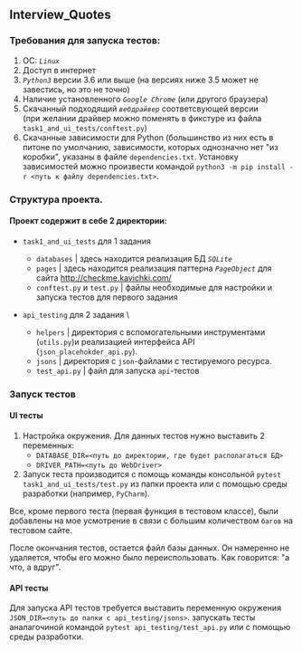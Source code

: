 ## Interview_Quotes

### Требования для запуска тестов:
1. ОС: *`Linux`* 
2. Доступ в интернет
3. *`Python3`* версии 3.6 или выше (на версиях ниже 3.5 может не завестись, но это не точно)
4. Наличие установленного *`Google Chrome`* (или другого браузера)
5. Скачанный подходящий *`вебдрайвер`* соответсвующей версии \
(при желании драйвер можно поменять в фикстуре из файла `task1_and_ui_tests/conftest.py`)
6. Скачанные зависимости для Python (большинство из них есть в питоне по умолчанию, 
зависимости, которых однозначно нет "из коробки", указаны в файле `dependencies.txt`.
Установку зависимостей можно произвести командой `python3 -m pip install -r <путь к файлу dependencies.txt>`.


### Структура проекта.

#### Проект содержит в себе 2 директории:

- `task1_and_ui_tests` для 1 задания    
   + `databases` | здесь находится реализация БД *`SQLite`* 
   + `pages`     | здесь находится реализация паттерна *`PageObject`* для  сайта  http://checkme.kavichki.com/
   + `conftest.py` и `test.py` | файлы необходимые для настройки и запуска тестов для первого задания
   

- `api_testing`  для 2 задания \
   + `helpers` | директория с вспомогательными инструментами (`utils.py`)и реализацией интерфейса API (`json_placehokder_api.py`).
   + `jsons`   | директория с `json`-файлами c тестируемого ресурса.
   + `test_api.py` | файл для запуска `api`-тестов
   
### Запуск тестов

#### UI тесты
1. Настройка окружения. 
    Для данных тестов нужно выставить 2 переменных:
    - `DATABASE_DIR=<путь до директории, где будет располагаться БД>`  
    - `DRIVER_PATH=<путь до WebDriver>`
2. Запуск теста производится с помощь команды консольной `pytest task1_and_ui_tests/test.py` из папки проекта или с помощью среды разработки (например, `PyCharm`).

Все, кроме первого теста (первая функция в тестовом классе), были добавлены на мое усмотрение в связи с большим количеством `багов`  на тестовом сайте.

После окончания тестов, остается файл базы данных. Он намеренно не удаляется, чтобы его можно было переиспользовать.
Как говорится: "а что, а вдруг".

#### API тесты

Для запуска API тестов требуется выставить переменную окружения `JSON_DIR=<путь до папки с api_testing/jsons>`.
запускать тесты аналагочиной командой `pytest api_testing/test_api.py` или с помощью среды разработки.



